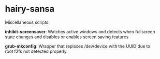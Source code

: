 # hairy-sansa
Miscellaneous scripts

**inhibit-screensaver**: Watches active windows and detects when fullscreen state changes and disables or enables screen saving features

**grub-mkconfig**: Wrapper that replaces /dev/device with the UUID due to root f2fs not detected properly.
